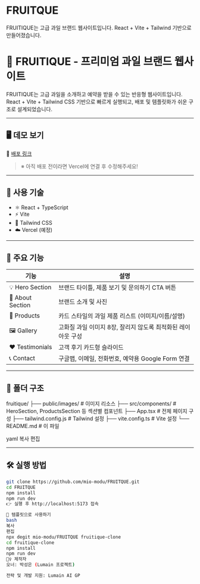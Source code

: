# FRUITQUE
FRUITIQUE는 고급 과일 브랜드 웹사이트입니다. React + Vite + Tailwind 기반으로 만들어졌습니다.
# 🍓 FRUITIQUE - 프리미엄 과일 브랜드 웹사이트

FRUITIQUE는 고급 과일을 소개하고 예약을 받을 수 있는 반응형 웹사이트입니다.  
React + Vite + Tailwind CSS 기반으로 빠르게 실행되고, 배포 및 템플릿화가 쉬운 구조로 설계되었습니다.

---

## 🖥️ 데모 보기

🔗 [배포 링크](https://your-vercel-link.vercel.app)

> ※ 아직 배포 전이라면 Vercel에 연결 후 수정해주세요!

---

## 🚀 사용 기술

- ⚛️ React + TypeScript
- ⚡ Vite
- 🎨 Tailwind CSS
- ☁️ Vercel (예정)

---

## 🧩 주요 기능

| 기능            | 설명                                                                 |
|-----------------|----------------------------------------------------------------------|
| 💡 Hero Section | 브랜드 타이틀, 제품 보기 및 문의하기 CTA 버튼                         |
| 🧾 About Section | 브랜드 소개 및 사진                                                   |
| 🍎 Products      | 카드 스타일의 과일 제품 리스트 (이미지/이름/설명)                     |
| 🖼️ Gallery        | 고화질 과일 이미지 8장, 잘리지 않도록 최적화된 레이아웃 구성         |
| ❤️ Testimonials  | 고객 후기 카드형 슬라이드                                             |
| 📞 Contact       | 구글맵, 이메일, 전화번호, 예약용 Google Form 연결                     |

---

## 📂 폴더 구조

fruitique/
├── public/images/ # 이미지 리소스
├── src/components/ # HeroSection, ProductsSection 등 섹션별 컴포넌트
├── App.tsx # 전체 페이지 구성
├── tailwind.config.js # Tailwind 설정
├── vite.config.ts # Vite 설정
└── README.md # 이 파일

yaml
복사
편집

---

## 🛠️ 실행 방법

```bash
git clone https://github.com/mio-modu/FRUITQUE.git
cd FRUITQUE
npm install
npm run dev
👉 실행 후 http://localhost:5173 접속

💾 템플릿으로 사용하기
bash
복사
편집
npx degit mio-modu/FRUITQUE fruitique-clone
cd fruitique-clone
npm install
npm run dev
🙋‍♀️ 제작자
오너: 박성은 (Lumain 프로젝트)

전략 및 개발 지원: Lumain AI GP
